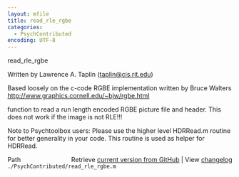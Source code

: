 ```yaml
---
layout: mfile
title: read_rle_rgbe
categories:
  - PsychContributed
encoding: UTF-8
---
```


read\_rle\_rgbe

Written by Lawrence A. Taplin (taplin@cis.rit.edu)

Based loosely on the c-code RGBE implementation written by Bruce Walters
http://www.graphics.cornell.edu/~bjw/rgbe.html

function to read a run length encoded RGBE picture file and header. This does
not work if the image is not RLE!!!

Note to Psychtoolbox users: Please use the higher level HDRRead.m
routine for better generality in your code. This routine is used as
helper for HDRRead.



<div class="code_header" style="text-align:right;">
  <span style="float:left;">Path&nbsp;&nbsp;</span> <span class="counter">Retrieve <a href=
  "https://raw.github.com/Psychtoolbox-3/Psychtoolbox-3/beta/./PsychContributed/read_rle_rgbe.m">current version from GitHub</a> | View <a href=
  "https://github.com/Psychtoolbox-3/Psychtoolbox-3/commits/beta/./PsychContributed/read_rle_rgbe.m">changelog</a></span>
</div>
<div class="code">
  <code>./PsychContributed/read_rle_rgbe.m</code>
</div>

